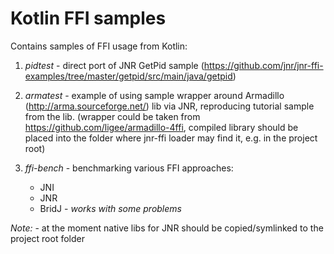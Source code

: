 Kotlin FFI samples
==================

Contains samples of FFI usage from Kotlin:

1. _pidtest_ - direct port of JNR GetPid sample (https://github.com/jnr/jnr-ffi-examples/tree/master/getpid/src/main/java/getpid)

2. _armatest_ - example of using sample wrapper around Armadillo (http://arma.sourceforge.net/) lib via JNR,
   reproducing tutorial sample from the lib. (wrapper could be taken from https://github.com/ligee/armadillo-4ffi, compiled
   library should be placed into the folder where jnr-ffi loader may find it, e.g. in the project root)

3. _ffi-bench_ - benchmarking various FFI approaches:
     - JNI
     - JNR
     - BridJ - _works with some problems_

*Note:* - at the moment native libs for JNR should be copied/symlinked to the project root folder


